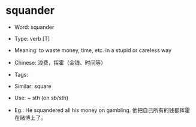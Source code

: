 # squander

- Word: squander

- Type: verb [T]
- Meaning: to waste money, time, etc. in a stupid or careless way
- Chinese: 浪费，挥霍（金钱、时间等）
- Tags: 
- Similar: square
- Use: ~ sth (on sb/sth)
- Eg.: He squandered all his money on gambling. 他把自己所有的钱都挥霍在赌博上了。

